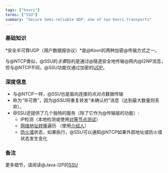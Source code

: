 ```yaml
---
tags: ["kovri"]
terms: ["SSU"]
summary: "Secure Semi-reliable UDP: one of two Kovri transports"
---
```


### 基础知识

*安全半可靠UDP（用户数据报协议）*是@Kovri的两种加密@传输方式之一。


与@NTCP类似，@SSU的*主要*目的是通过@隧道安全地传输@网内@I2NP消息，但与@NTCP不同，@SSU功能仅通过加密的[UDP](https://en.wikipedia.org/wiki/User_Datagram_Protocol)。

### 深度信息

- 与@NTCP一样，@SSU也是面向连接的点对点数据传输
- 称为“半可靠”，因为@SSU将重复转发“未确认的”消息（达到最大数量则丢弃）。
- @SSU还提供了几个独特的服务（除了它作为@传输层的功能）:
  - IP检测（本地检测或使用[对等节点测试](https://geti2p.net/en/docs/transport/ssu#peerTesting)）
  - [网络地址转换](https://en.wikipedia.org/wiki/Network_address_translation)遍历  （使用[介绍人](https://geti2p.net/en/docs/transport/ssu#introduction)）
  - [防火墙](https://en.wikipedia.org/wiki/Firewall_%28computing%29)状态，如果执行，@SSU可以通知@NTCP如果外部地址或防火墙状态发生变化


### 备注

更多细节，请阅读@Java-I2P的[SSU](https://geti2p.net/en/docs/transport/ssu)